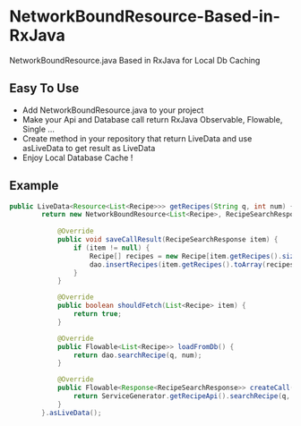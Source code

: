 # NetworkBoundResource-Based-in-RxJava
NetworkBoundResource.java Based in RxJava for Local Db Caching

## Easy To Use

- Add NetworkBoundResource.java to your project
- Make your Api and Database call return RxJava Observable, Flowable, Single ...
- Create method in your repository that return LiveData and use asLiveData to get result as LiveData
- Enjoy Local Database Cache !
 
## Example

``` Java
public LiveData<Resource<List<Recipe>>> getRecipes(String q, int num) {
        return new NetworkBoundResource<List<Recipe>, RecipeSearchResponse>() {
        
            @Override
            public void saveCallResult(RecipeSearchResponse item) {
                if (item != null) {
                    Recipe[] recipes = new Recipe[item.getRecipes().size()];
                    dao.insertRecipes(item.getRecipes().toArray(recipes));
                }
            }

            @Override
            public boolean shouldFetch(List<Recipe> item) {
                return true;
            }

            @Override
            public Flowable<List<Recipe>> loadFromDb() {
                return dao.searchRecipe(q, num);
            }

            @Override
            public Flowable<Response<RecipeSearchResponse>> createCall() {
                return ServiceGenerator.getRecipeApi().searchRecipe(q, num);
            }
        }.asLiveData();
```


